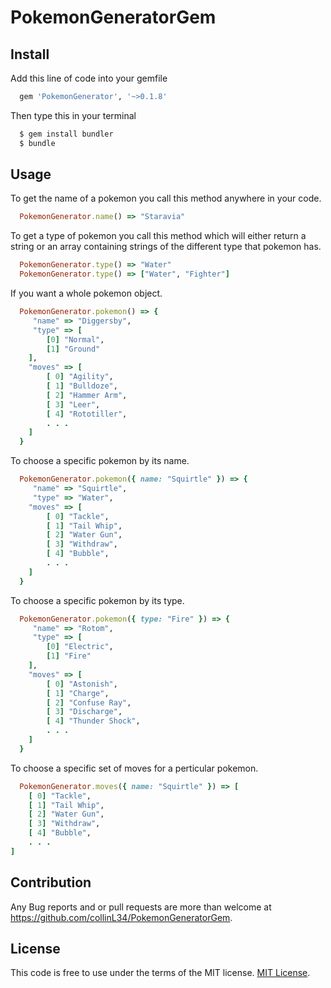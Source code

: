 # PokemonGeneratorGem

## Install

Add this line of code into your gemfile
```ruby
  gem 'PokemonGenerator', '~>0.1.8'
```
Then type this in your terminal
```ruby
  $ gem install bundler
  $ bundle
```
## Usage

To get the name of a pokemon you call this method anywhere in your code.
```ruby
  PokemonGenerator.name() => "Staravia"
```

To get a type of pokemon you call this method which will either return a string or an array containing strings of the different type that pokemon has.
```ruby 
  PokemonGenerator.type() => "Water"
  PokemonGenerator.type() => ["Water", "Fighter"]
```

If you want a whole pokemon object.
```ruby
  PokemonGenerator.pokemon() => {
     "name" => "Diggersby",
     "type" => [
        [0] "Normal",
        [1] "Ground"
    ],
    "moves" => [
        [ 0] "Agility",
        [ 1] "Bulldoze",
        [ 2] "Hammer Arm",
        [ 3] "Leer",
        [ 4] "Rototiller",
        . . .
    ]
  }
```

To choose a specific pokemon by its name.

```ruby 
  PokemonGenerator.pokemon({ name: "Squirtle" }) => {
     "name" => "Squirtle",
     "type" => "Water",
    "moves" => [
        [ 0] "Tackle",
        [ 1] "Tail Whip",
        [ 2] "Water Gun",
        [ 3] "Withdraw",
        [ 4] "Bubble",
        . . .
    ]
  }
```

To choose a specific pokemon by its type.

```ruby 
  PokemonGenerator.pokemon({ type: "Fire" }) => {
     "name" => "Rotom",
     "type" => [
        [0] "Electric",
        [1] "Fire"
    ],
    "moves" => [
        [ 0] "Astonish",
        [ 1] "Charge",
        [ 2] "Confuse Ray",
        [ 3] "Discharge",
        [ 4] "Thunder Shock",
        . . .
    ]
  }
```

To choose a specific set of moves for a perticular pokemon.

```ruby 
  PokemonGenerator.moves({ name: "Squirtle" }) => [
    [ 0] "Tackle",
    [ 1] "Tail Whip",
    [ 2] "Water Gun",
    [ 3] "Withdraw",
    [ 4] "Bubble",
    . . .
]
```

## Contribution
  Any Bug reports and or pull requests are more than welcome at https://github.com/collinL34/PokemonGeneratorGem.
  
## License

  This code is free to use under the terms of the MIT license. [MIT License](http://opensource.org/licenses/MIT).

